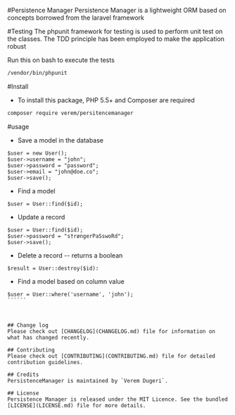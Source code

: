 #Persistence Manager
Persistence Manager is a lightweight ORM based on concepts
borrowed from the laravel framework


#Testing
 The phpunit framework for testing is used to perform
 unit test on the classes. The TDD principle has been
 employed to make the application robust

 Run this on bash to execute the tests
 ```````bash
 /vendor/bin/phpunit
`````````

#Install

- To install this package, PHP 5.5+ and Composer are required

````bash
composer require verem/persitencemanager
``````

#usage

- Save a model in the database

````````
$user = new User();
$user->username = "john";
$user->password = "password";
$user->email = "john@doe.co";
$user->save();
`````````
- Find a model

``````
$user = User::find($id);
``````
- Update a record

``````
$user = User::find($id);
$user->password = "s†røngerPaSswoRd";
$user->save();
``````
- Delete a record -- returns a boolean

````````
$result = User::destroy($id):
````````

- Find a model based on column value

```````
$user = User::where('username', 'john');
``````



## Change log
Please check out [CHANGELOG](CHANGELOG.md) file for information on what has changed recently.

## Contributing
Please check out [CONTRIBUTING](CONTRIBUTING.md) file for detailed contribution guidelines.

## Credits
PersistenceManager is maintained by `Verem Dugeri`.

## License
Persistence Manager is released under the MIT Licence. See the bundled [LICENSE](LICENSE.md) file for more details.



